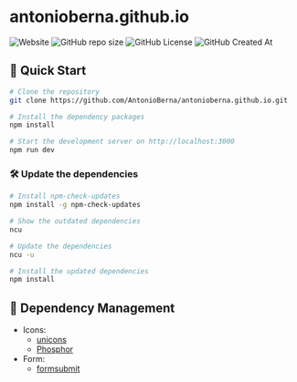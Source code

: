 # antonioberna.github.io

![Website](https://img.shields.io/website?url=https%3A%2F%2Fantonioberna.github.io)
![GitHub repo size](https://img.shields.io/github/repo-size/AntonioBerna/antonioberna.github.io)
![GitHub License](https://img.shields.io/github/license/AntonioBerna/antonioberna.github.io)
![GitHub Created At](https://img.shields.io/github/created-at/antonioberna/antonioberna.github.io)

## 🚀 Quick Start

```bash
# Clone the repository
git clone https://github.com/AntonioBerna/antonioberna.github.io.git

# Install the dependency packages
npm install

# Start the development server on http://localhost:3000
npm run dev
```

### 🛠 Update the dependencies

```bash
# Install npm-check-updates
npm install -g npm-check-updates

# Show the outdated dependencies
ncu

# Update the dependencies
ncu -u

# Install the updated dependencies
npm install
```

## 🔧 Dependency Management

- Icons:
    - [unicons](https://icon-sets.iconify.design/uil/?keyword=uil)
    - [Phosphor](https://phosphoricons.com/?q=%22%22&size=52)
- Form:
    - [formsubmit](https://formsubmit.co/)
